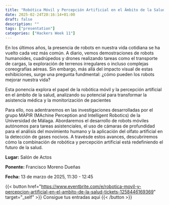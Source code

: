 ```yaml
---
title: "Robótica Móvil y Percepción Artificial en el Ámbito de la Salud"
date: 2025-02-24T20:16:14+01:00
draft: false
description: ""
tags: ["presentation"]
categories: ["Hackers Week 11"]
---
```


En los últimos años, la presencia de robots en nuestra vida cotidiana se ha vuelto cada vez más común. A diario, vemos demostraciones de robots humanoides, cuadrúpedos y drones realizando tareas como el transporte de cargas, la exploración de terrenos irregulares o incluso complejas coreografías aéreas. Sin embargo, más allá del impacto visual de estas exhibiciones, surge una pregunta fundmental: ¿cómo pueden los robots mejorar nuestra vida?

Esta ponencia explora el papel de la robótica móvil y la percepción artificial en el ámbito de la salud, analizando su potencial para transformar la asistencia médica y la monitorización de pacientes

Para ello, nos adentraremos en las investigaciones desarrolladas por el grupo MAPIR (MAchine Perception and Intelligent Robotics) de la Universidad de Málaga. Abordaremos el desarrollo de robots móviles autónomos para tareas asistenciales, el uso de cámaras de profundidad para el análisis del movimiento humano y la aplicación del olfato artificial en la detección de gases nocivos. A travésde estos avances, descubriremos cómo la combinación de robótica y percepción artificial está redefiniendo el futuro de la salud.

**Lugar:** Salón de Actos

**Ponente:** Francisco Moreno Dueñas

**Fecha:** 13 de marzo de 2025, 11:30 - 12:45

{{< button href="https://www.eventbrite.com/e/robotica-movil-y-percepcion-artificial-en-el-ambito-de-la-salud-tickets-1258446169369" target="_self" >}}
Consigue tus entradas aquí
{{< /button >}}
